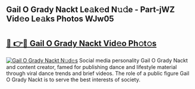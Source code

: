 ## Gail O Grady Nackt Le𝚊k𝚎d N𝚞𝚍e - Part-jWZ Vid𝚎o Le𝚊ks Photos WJw05

# <h2><a href="http://fb9o4l.evod.top/?m=Gail+O+Grady+Nackt">🔗 👉🔴 Gail O Grady Nackt Vid𝚎o Ph𝚘t𝚘s</a></h2>

[![Gail O Grady Nackt N𝚞d𝚎s](https://i.imgur.com/8V9OHl7.gif)](http://fb9o4l.evod.top/?m=Gail+O+Grady+Nackt)
Social media personality Gail O Grady Nackt and content creator, famed for publishing dance and lifestyle material through viral dance trends and brief videos. The role of a public figure Gail O Grady Nackt is to serve the best interests of society. 
